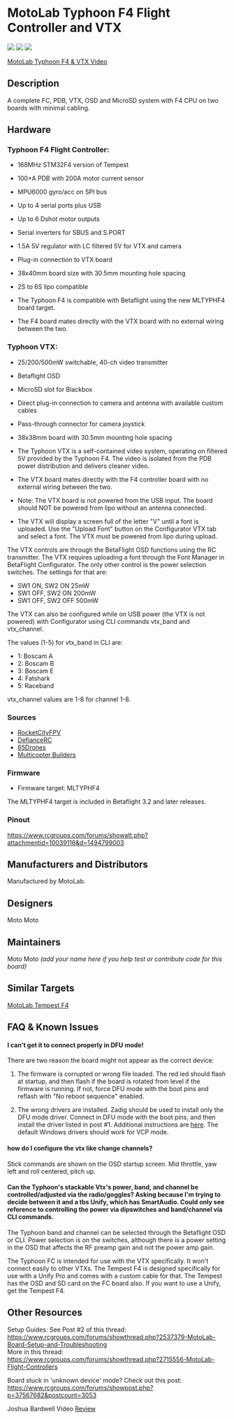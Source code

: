 # MotoLab Typhoon F4 Flight Controller and VTX
![](http://gdurl.com/GGSY)
![](http://gdurl.com/9Idm)
![](https://static.rcgroups.net/forums/attachments/4/5/2/0/2/8/a10021635-46-IMG_20170507_155528.jpg)

[MotoLab Typhoon F4 & VTX Video](https://www.youtube.com/watch?v=h0VcUPcgi8A)

## Description
A complete FC, PDB, VTX, OSD and MicroSD system with F4 CPU on two boards with minimal cabling.

## Hardware
### Typhoon F4 Flight Controller:
 - 168MHz STM32F4 version of Tempest
 - 100+A PDB with 200A motor current sensor
 - MPU6000 gyro/acc on SPI bus
 - Up to 4 serial ports plus USB
 - Up to 6 Dshot motor outputs
 - Serial inverters for SBUS and S.PORT
 - 1.5A 5V regulator with LC filtered 5V for VTX and camera
 - Plug-in connection to VTX board
 - 38x40mm board size with 30.5mm mounting hole spacing
 - 2S to 6S lipo compatible

 - The Typhoon F4 is compatible with Betaflight using the new MLTYPHF4 board target.
 - The F4 board mates directly with the VTX board with no external wiring between the two.

### Typhoon VTX:
 - 25/200/500mW switchable, 40-ch video transmitter
 - Betaflight OSD
 - MicroSD slot for Blackbox
 - Direct plug-in connection to camera and antenna with available custom cables
 - Pass-through connector for camera joystick
 - 38x38mm board with 30.5mm mounting hole spacing

 - The Typhoon VTX is a self-contained video system, operating on filtered 5V provided by the Typhoon F4. The video is isolated from the PDB power distribution and delivers cleaner video.

 - The VTX board mates directly with the F4 controller board with no external wiring between the two.

 - Note: The VTX board is not powered from the USB input. The board should NOT be powered from lipo without an antenna connected. 

 - The VTX will display a screen full of the letter "V" until a font is uploaded. Use the "Upload Font" button on the Configurator VTX tab and select a font. The VTX must be powered from lipo during upload.

The VTX controls are through the BetaFlight OSD functions using the RC transmitter. The VTX requires uploading a font through the Font Manager in BetaFlight Configurator. The only other control is the power selection switches. The settings for that are:
* SW1  ON, SW2  ON 25mW
* SW1 OFF, SW2  ON 200mW
* SW1 OFF, SW2 OFF 500mW

The VTX can also be configured while on USB power (the VTX is not powered) with Configurator using CLI commands vtx_band and vtx_channel.

The values (1-5) for vtx_band in CLI are:

 - 1: Boscam A
 - 2: Boscam B
 - 3: Boscam E
 - 4: Fatshark
 - 5: Raceband

vtx_channel values are 1-8 for channel 1-8.

### Sources
* [RocketCityFPV](http://www.rocketcityfpv.com/Motolab-TyphoonF4-Flight-Controller_p_77.html)
* [DefianceRC](https://www.defiancerc.com/collections/flight-controller/products/motolab-typhoon-f4-flight-controller-vtx-combo)
* [65Drones](https://www.65drones.com/products/motolab-typhoon-f4-flight-controller-and-typhoon-vtx)
* [Multicopter Builders](https://multicopterbuilders.com/products/motolab-tempest-f4-flight-controller-fc)

### Firmware
  - Firmware target: MLTYPHF4

The MLTYPHF4 target is included in Betaflight 3.2 and later releases.

### Pinout
https://www.rcgroups.com/forums/showatt.php?attachmentid=10039116&d=1494799003

## Manufacturers and Distributors

Manufactured by MotoLab.

## Designers
Moto Moto

## Maintainers
Moto Moto
_(add your name here if you help test or contribute code for this board)_

## Similar Targets

[MotoLab Tempest F4](Board-MLTEMPF4)

## FAQ & Known Issues

####  I can't get it to connect properly in DFU mode!
There are two reason the board might not appear as the correct device:

1) The firmware is corrupted or wrong file loaded. The red led should flash at startup, and then flash if the board is rotated from level if the firmware is running. If not, force DFU mode with the boot pins and reflash with "No reboot sequence" enabled.

2) The wrong drivers are installed. Zadig should be used to install only the DFU mode driver. Connect in DFU mode with the boot pins, and then install the driver listed in post #1. Additional instructions are [here](Installing-Betaflight#dfu-flashing-under-windows---usb-dfu). The default Windows drivers should work for VCP mode.

#### how do I configure the vtx like change channels?  
Stick commands are shown on the OSD startup screen. Mid throttle, yaw left and roll centered, pitch up.

#### Can the Typhoon's stackable Vtx's power, band, and channel be controlled/adjusted via the radio/goggles? Asking because I'm trying to decide between it and a tbs Unify, which has SmartAudio. Could only see reference to controlling the power via dipswitches and band/channel via CLI commands.   

The Typhoon band and channel can be selected through the Betaflight OSD or CLI. Power selection is on the switches, although there is a power setting in the OSD that affects the RF preamp gain and not the power amp gain.

The Typhoon FC is intended for use with the VTX specifically. It won't connect easily to other VTXs. The Tempest F4 is designed specifically for use with a Unify Pro and comes with a custom cable for that. The Tempest has the OSD and SD card on the FC board also. If you want to use a Unify, get the Tempest F4.  

## Other Resources

Setup Guides: 
See Post #2 of this thread:   
https://www.rcgroups.com/forums/showthread.php?2537379-MotoLab-Board-Setup-and-Troubleshooting  
More in this thread:   
https://www.rcgroups.com/forums/showthread.php?2715556-MotoLab-Flight-Controllers

Board stuck in 'unknown device' mode? Check out this post: 
https://www.rcgroups.com/forums/showpost.php?p=37567682&postcount=3053

Joshua Bardwell Video [Review](https://www.youtube.com/watch?v=dD7Hla63Xho)
